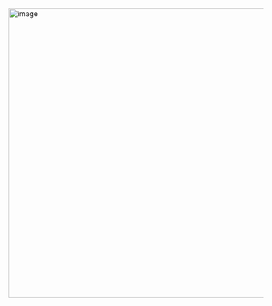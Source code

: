 <img width="572" alt="image" src="https://github.com/user-attachments/assets/f82d0043-0091-4744-ad82-30d5753359f9">
